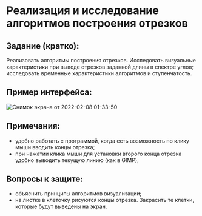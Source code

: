 # Реализация и исследование алгоритмов построения отрезков

## Задание (кратко):

Реализовать алгоритмы построения отрезков. Исследовать визуальные характеристики при выводе отрезков
заданной длины в спектре углов; исследовать временные характеристики алгоритмов и ступенчатость.

## Пример интерфейса:

![Снимок экрана от 2022-02-08 01-33-50](https://user-images.githubusercontent.com/83313206/152883671-65ad7898-ad4a-47fa-8507-e487728e3040.png)

## Примечания:

* удобно работать с программой, когда есть возможность по клику мыши вводить концы отрезка;
* при нажатии клика мыши для установки второго конца отрезка удобно выводить текущую линию (как в GIMP);

## Вопросы к защите:
* объяснить принципы алгоритмов визуализации;
* на листке в клеточку рисуются концы отрезка. Закрасить те клетки, которые будут выведены на экран.
